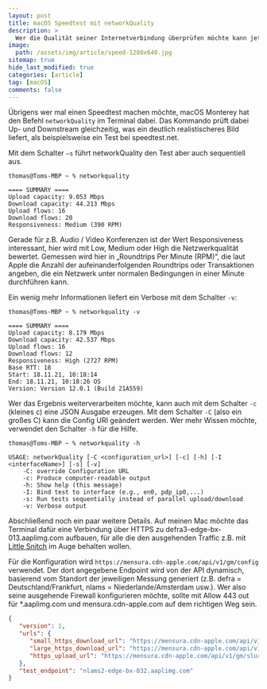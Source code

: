 ```yaml
---
layout: post
title: macOS Speedtest mit networkQuality
description: >
  Wer die Qualität seiner Internetverbindung überprüfen möchte kann jetzt auf Build-in Tools zurückgreifen.
image: 
  path: /assets/img/article/speed-1280x640.jpg
sitemap: true
hide_last_modified: true
categories: [article]
tag: [macOS]
comments: false
---
```


Übrigens wer mal einen Speedtest machen möchte, macOS Monterey hat den Befehl `networkQuality` im Terminal dabei. Das Kommando prüft dabei Up- und Downstream gleichzeitig, was ein deutlich realistischeres Bild liefert, als beispielsweise ein Test bei speedtest.net. 

Mit dem Schalter `–s` führt networkQuality den Test aber auch sequentiell aus.

~~~console
thomas@Toms-MBP ~ % networkquality

==== SUMMARY ==== 
Upload capacity: 9.053 Mbps
Download capacity: 44.213 Mbps
Upload flows: 16
Download flows: 20
Responsiveness: Medium (390 RPM)
~~~~

Gerade für z.B. Audio / Video Konferenzen ist der Wert Responsiveness interessant, hier wird mit Low, Medium oder High die Netzwerkqualität bewertet. Gemessen wird hier in „Roundtrips Per Minute (RPM)“, die laut Apple die Anzahl der aufeinanderfolgenden Roundtrips oder Transaktionen angeben, die ein Netzwerk unter normalen Bedingungen in einer Minute durchführen kann.

Ein wenig mehr Informationen liefert ein Verbose mit dem Schalter `-v`:

~~~console
thomas@Toms-MBP ~ % networkquality -v 

==== SUMMARY ====
Upload capacity: 8.179 Mbps 
Download capacity: 42.537 Mbps 
Upload flows: 16 
Download flows: 12 
Responsiveness: High (2727 RPM) 
Base RTT: 18 
Start: 18.11.21, 10:18:14 
End: 18.11.21, 10:18:26 OS 
Version: Version 12.0.1 (Build 21A559)
~~~~

Wer das Ergebnis weiterverarbeiten möchte, kann auch mit dem Schalter `-c` (kleines c) eine JSON Ausgabe erzeugen. Mit dem Schalter `-C` (also ein großes C) kann die Config URI geändert werden. Wer mehr Wissen möchte, verwendet den Schalter `-h` für die Hilfe.

~~~console
thomas@Toms-MBP ~ % networkquality -h

USAGE: networkQuality [-C <configuration_url>] [-c] [-h] [-I <interfaceName>] [-s] [-v]
    -C: override Configuration URL
    -c: Produce computer-readable output
    -h: Show help (this message)
    -I: Bind test to interface (e.g., en0, pdp_ip0,...)
    -s: Run tests sequentially instead of parallel upload/download
    -v: Verbose output
~~~~

Abschließend noch ein paar weitere Details. Auf meinen Mac möchte das Terminal dafür eine Verbindung über HTTPS zu defra3-edge-bx-013.aaplimg.com aufbauen, für alle die den ausgehenden Traffic z.B. mit [Little Snitch](https://www.obdev.at/products/littlesnitch/index.html) im Auge behalten wollen.

Für die Konfiguration wird `https://mensura.cdn-apple.com/api/v1/gm/config` verwendet. Der dort angegebene Endpoint wird von der API dynamisch, basierend vom Standort der jeweiligen Messung generiert (z.B. defra = Deutschland/Frankfurt, nlams = Niederlande/Amsterdam usw.). Wer also seine ausgehende Firewall konfigurieren möchte, sollte mit Allow 443 out für *.aaplimg.com und mensura.cdn-apple.com auf dem richtigen Weg sein.

~~~json
{ 
   "version": 1, 
   "urls": { 
      "small_https_download_url": "https://mensura.cdn-apple.com/api/v1/gm/small", 
      "large_https_download_url": "https://mensura.cdn-apple.com/api/v1/gm/large", 
      "https_upload_url": "https://mensura.cdn-apple.com/api/v1/gm/slurp" 
   }, 
   "test_endpoint": "nlams2-edge-bx-032.aaplimg.com" 
}
~~~~
